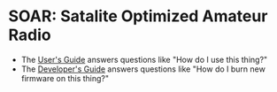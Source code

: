 # **SOAR: Satalite Optimized Amateur Radio**

* The [User's Guide](User-Guide.md) answers questions like "How do I use this thing?"
* The [Developer's Guide](Developer-Guide.md) answers questions like "How do I burn new firmware on this thing?"